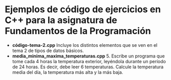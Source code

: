 # Ejemplos de código de ejercicios en C++ para la asignatura de Fundamentos de la Programación

* **código-tema-2.cpp** Incluye los distintos elementos que se ven en el tema 2 de tipos de datos básicos.
* **media_minima_maxima_temperaturas.cpp** 5. Escribe un programa que tome cada 4 horas la temperatura exterior, leyéndola durante un período de 24 horas. Es decir, debe leer 6 temperaturas. Calcule la temperatura media del día, la temperatura más alta y la más baja.
